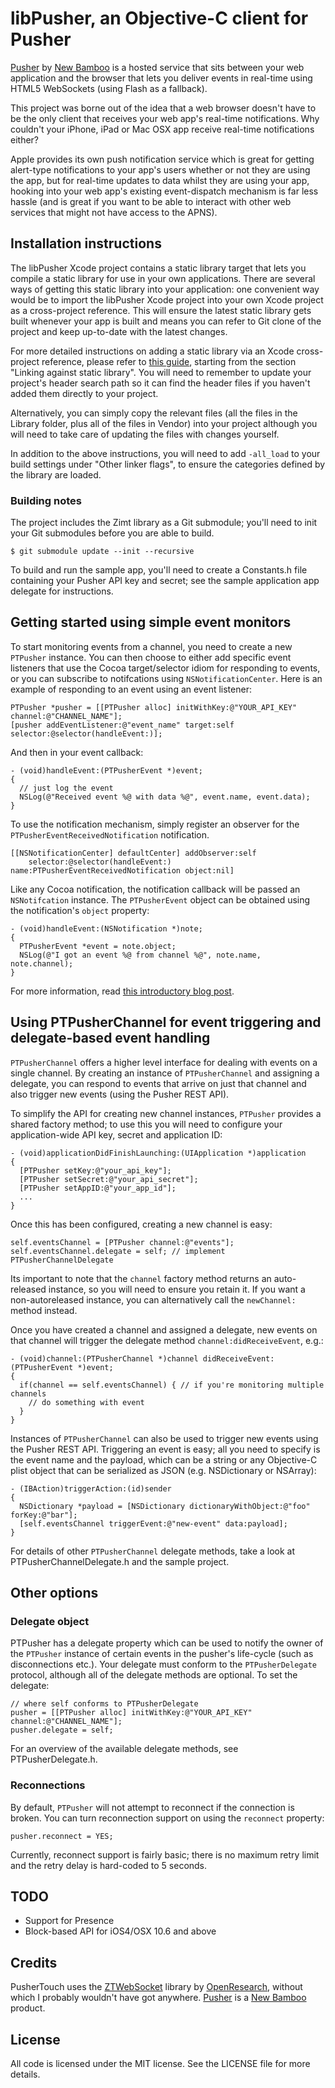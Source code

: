 # libPusher, an Objective-C client for Pusher

[Pusher](http://pusherapp.com/) by [New Bamboo](http://new-bamboo.co.uk) is a hosted service that sits between your web application and the browser that lets you deliver events in real-time using HTML5 WebSockets (using Flash as a fallback).

This project was borne out of the idea that a web browser doesn't have to be the only client that receives your web app's real-time notifications. Why couldn't your iPhone, iPad or Mac OSX app receive real-time notifications either?

Apple provides its own push notification service which is great for getting alert-type notifications to your app's users whether or not they are using the app, but for real-time updates to data whilst they are using your app, hooking into your web app's existing event-dispatch mechanism is far less hassle (and is great if you want to be able to interact with other web services that might not have access to the APNS).

## Installation instructions

The libPusher Xcode project contains a static library target that lets you compile a static library for use in your own 
applications. There are several ways of getting this static library into your application: one convenient way would be to import the libPusher Xcode project into your own Xcode project as a cross-project reference. This will ensure the latest static library gets built whenever your app is built and means you can refer to Git clone of the project and keep up-to-date with the latest changes.

For more detailed instructions on adding a static library via an Xcode cross-project reference, please refer to [this guide](http://www.amateurinmotion.com/articles/2009/02/08/creating-a-static-library-for-iphone.html), starting from the section "Linking against static library". You will need to remember to update your project's header search path so it can find the header files if you haven't added them directly to your project.

Alternatively, you can simply copy the relevant files (all the files in the Library folder, plus all of the files in Vendor) into your project although you will need to take care of updating the files with changes yourself.

In addition to the above instructions, you will need to add `-all_load` to your build settings under "Other linker flags", to ensure the categories defined by the library are loaded.

### Building notes

The project includes the Zimt library as a Git submodule; you'll need to init your Git submodules before you are able to build. 

    $ git submodule update --init --recursive
    
To build and run the sample app, you'll need to create a Constants.h file containing your Pusher API key and secret; see the sample application app delegate for instructions.

## Getting started using simple event monitors

To start monitoring events from a channel, you need to create a new `PTPusher` instance. You can then choose to either add specific event listeners that use the Cocoa target/selector idiom for responding to events, or you can subscribe to notifcations using `NSNotificationCenter`. Here is an example of responding to an event using an event listener:

    PTPusher *pusher = [[PTPusher alloc] initWithKey:@"YOUR_API_KEY" channel:@"CHANNEL_NAME"];
    [pusher addEventListener:@"event_name" target:self selector:@selector(handleEvent:)];
    
And then in your event callback:

    - (void)handleEvent:(PTPusherEvent *)event;
    {
      // just log the event
      NSLog(@"Received event %@ with data %@", event.name, event.data);
    }
    
To use the notification mechanism, simply register an observer for the `PTPusherEventReceivedNotification` notification.

    [[NSNotificationCenter] defaultCenter] addObserver:self 
        selector:@selector(handleEvent:) name:PTPusherEventReceivedNotification object:nil]
        
Like any Cocoa notification, the notification callback will be passed an `NSNotifcation` instance. The `PTPusherEvent` object can be obtained using the notification's `object` property:

    - (void)handleEvent:(NSNotification *)note;
    {
      PTPusherEvent *event = note.object;
      NSLog(@"I got an event %@ from channel %@", note.name, note.channel);
    }
    
For more information, read [this introductory blog post](http://lukeredpath.co.uk/blog/pushing-events-to-your-iphone-using-websockets-and-pusher.html).

## Using PTPusherChannel for event triggering and delegate-based event handling 

`PTPusherChannel` offers a higher level interface for dealing with events on a single channel. By creating an instance of `PTPusherChannel` and assigning a delegate, you can respond to events that arrive on just that channel and also trigger new events (using the Pusher REST API).

To simplify the API for creating new channel instances, `PTPusher` provides a shared factory method; to use this you will need to configure your application-wide API key, secret and application ID:

    - (void)applicationDidFinishLaunching:(UIApplication *)application 
    {    
      [PTPusher setKey:@"your_api_key"];
      [PTPusher setSecret:@"your_api_secret"];
      [PTPusher setAppID:@"your_app_id"];
      ...
    }
    
Once this has been configured, creating a new channel is easy:

    self.eventsChannel = [PTPusher channel:@"events"];
    self.eventsChannel.delegate = self; // implement PTPusherChannelDelegate
    
Its important to note that the `channel` factory method returns an auto-released instance, so you will need to ensure you retain it. If you want a non-autoreleased instance, you can alternatively call the `newChannel:` method instead.

Once you have created a channel and assigned a delegate, new events on that channel will trigger the delegate method `channel:didReceiveEvent`, e.g.:

    - (void)channel:(PTPusherChannel *)channel didReceiveEvent:(PTPusherEvent *)event;
    {
      if(channel == self.eventsChannel) { // if you're monitoring multiple channels
        // do something with event
      }
    }

Instances of `PTPusherChannel` can also be used to trigger new events using the Pusher REST API. Triggering an event is easy; all you need to specify is the event name and the payload, which can be a string or any Objective-C plist object that can be serialized as JSON (e.g. NSDictionary or NSArray):

    - (IBAction)triggerAction:(id)sender
    {
      NSDictionary *payload = [NSDictionary dictionaryWithObject:@"foo" forKey:@"bar"];
      [self.eventsChannel triggerEvent:@"new-event" data:payload];
    }
    
For details of other `PTPusherChannel` delegate methods, take a look at PTPusherChannelDelegate.h and the sample project.

## Other options

### Delegate object

PTPusher has a delegate property which can be used to notify the owner of the `PTPusher` instance of certain events in the pusher's life-cycle (such as disconnections etc.). Your delegate must conform to the `PTPusherDelegate` protocol, although all of the delegate methods are optional. To set the delegate:

    // where self conforms to PTPusherDelegate
    pusher = [[PTPusher alloc] initWithKey:@"YOUR_API_KEY" channel:@"CHANNEL_NAME"];
    pusher.delegate = self;
    
For an overview of the available delegate methods, see PTPusherDelegate.h.

### Reconnections

By default, `PTPusher` will not attempt to reconnect if the connection is broken. You can turn reconnection support on using the `reconnect` property:

    pusher.reconnect = YES;
    
Currently, reconnect support is fairly basic; there is no maximum retry limit and the retry delay is hard-coded to 5 seconds.

## TODO

* Support for Presence
* Block-based API for iOS4/OSX 10.6 and above

## Credits

PusherTouch uses the [ZTWebSocket](http://github.com/openresearch/zimt) library by [OpenResearch](http://github.com/openresearch), without which I probably wouldn't have got anywhere.
[Pusher](http://pusherapp.com) is a [New Bamboo](http://new-bamboo.co.uk) product.

## License

All code is licensed under the MIT license. See the LICENSE file for more details.
